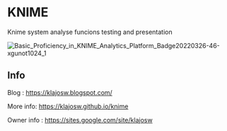 # KNIME
Knime system analyse funcions testing and presentation

![Basic_Proficiency_in_KNIME_Analytics_Platform_Badge20220326-46-xgunot1024_1](https://github.com/user-attachments/assets/0f6efda1-dc5c-4fa9-8c38-9d646887337b)


## Info
Blog : https://klajosw.blogspot.com/

More info: https://klajosw.github.io/knime

Owner info : https://sites.google.com/site/klajosw

